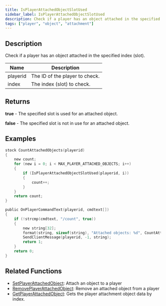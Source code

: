 ```yaml
---
title: IsPlayerAttachedObjectSlotUsed
sidebar_label: IsPlayerAttachedObjectSlotUsed
description: Check if a player has an object attached in the specified index (slot).
tags: ["player", "object", "attachment"]
---
```


## Description

Check if a player has an object attached in the specified index (slot).

| Name     | Description                    |
| -------- | ------------------------------ |
| playerid | The ID of the player to check. |
| index    | The index (slot) to check.     |

## Returns

**true** - The specified slot is used for an attached object.

**false** - The specified slot is not in use for an attached object.

## Examples

```c
stock CountAttachedObjects(playerid)
{
    new count;
    for (new i = 0; i < MAX_PLAYER_ATTACHED_OBJECTS; i++)
    {
        if (IsPlayerAttachedObjectSlotUsed(playerid, i))
        {
            count++;
        }
    }
    return count;
}

public OnPlayerCommandText(playerid, cmdtext[])
{
    if (!strcmp(cmdtext, "/count", true))
    {
        new string[32];
        format(string, sizeof(string), "Attached objects: %d", CountAttachedObjects(playerid));
        SendClientMessage(playerid, -1, string);
        return 1;
    }
    return 0;
}
```

## Related Functions

- [SetPlayerAttachedObject](SetPlayerAttachedObject): Attach an object to a player
- [RemovePlayerAttachedObject](RemovePlayerAttachedObject): Remove an attached object from a player
- [GetPlayerAttachedObject](GetPlayerAttachedObject): Gets the player attachment object data by index.
